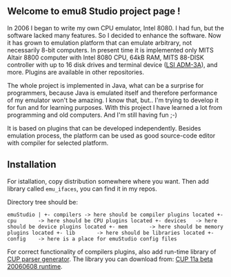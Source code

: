 Welcome to emu8 Studio project page !
-------------------------------------

In 2006 I began to write my own CPU emulator, Intel 8080. I had fun, but the software lacked many
features. So I decided to enhance the software. Now it has grown to emulation platform
that can emulate arbitrary, not necessarily 8-bit computers. In present time it is implemented
only MITS Altair 8800 computer with Intel 8080 CPU, 64kB RAM, MITS 88-DISK controller with up to
16 disk drives and terminal device ([LSI ADM-3A][adm3a]), and more.
Plugins are available in other repositories.

The whole project is implemented in Java, what can be a surprise for programmers, because
Java is emulated itself and therefore performance of my emulator won't be amazing. I
know that, but.. I'm trying to develop it for fun and for learning purposes. With this
project I have learned a lot from programming and old computers. And I'm still having fun ;-)

It is based on plugins that can be developed independently. Besides emulation process,
the platform can be used as good source-code editor with compiler for selected platform.

Installation
------------

For istallation, copy distribution somewhere where you want. Then add library
called `emu_ifaces`, you can find it in my repos.


Directory tree should be:

`emuStudio
  |
  +- compilers -> here should be compiler plugins located
  +- cpu       -> here should be CPU plugins located
  +- devices   -> here should be device plugins located
  +- mem       -> here should be memory plugins located
  +- lib       -> here should be libraries located
  +- config    -> here is a place for emuStudio config files`

For correct functionality of compilers plugins, also add run-time library of
[CUP parser generator][cup]. The library you can download from:
[CUP 11a beta 20060608 runtime][cup_runtime].


[adm3a]:       http://www.tentacle.franken.de/adm3a/
[cup]:         http://www2.cs.tum.edu/projects/cup
[cup_runtime]: http://www2.cs.tum.edu/projects/cup/java-cup-11a-runtime.jar
